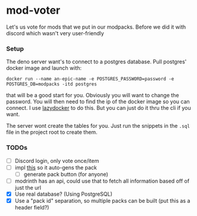# mod-voter
Let's us vote for mods that we put in our modpacks. Before we did it with discord which wasn't very user-friendly

### Setup
The deno server want's to connect to a postgres database. Pull postgres' docker image and launch with:
```
docker run --name an-epic-name -e POSTGRES_PASSWORD=password -e POSTGRES_DB=modpacks -itd postgres
```
that will be a good start for you. Obviously you will want to change the password. You will then need to find the ip of the docker image so you can connect. I use [lazydocker](https://github.com/jesseduffield/lazydocker) to do this. But you can just do it thru the cli if you want.


The server wont create the tables for you. Just run the snippets in the `.sql` file in the project root to create them.


### TODOs
- [ ] Discord login, only vote once/item
- [ ] impl [this](https://github.com/gorilla-devs/libium) so it auto-gens the pack
    - [ ] generate pack button (for anyone)
- [ ] modrinth has an api, could use that to fetch all information based off of just the url
- [x] Use real database? (Using PostgreSQL)
- [x] Use a "pack id" separation, so multiple packs can be built (put this as a header field?)
